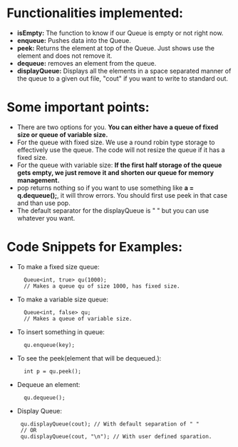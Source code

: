 # Functionalities implemented:
* <b>isEmpty:</b> The function to  know if our Queue is empty or not right now. 
* <b>enqueue:</b> Pushes data into the Queue. 
* <b>peek:</b> Returns the element at top of the Queue. Just shows use the element and does not remove it.
* <b>dequeue:</b> removes an element from the queue. 
* <b>displayQueue:</b> Displays all the elements in a space separated manner of the queue to a given out file, "cout" if you want to write to standard out. 

# Some important points:
* There are two options for you. <b> You can either have a queue of fixed size or queue of variable size.</b>
* For the queue with fixed size. We use a round robin type storage to effectively use the queue. The code will not resize the queue if it has a fixed size.
* For the queue with variable size: <b>If the first half storage of the queue gets empty, we just remove it and shorten our queue for memory management. </b>
* pop returns nothing so if you want to use something like <b>a = q.dequeue();</b>, it will throw errors. You should first use peek in that case and than use pop.
* The default separator for the displayQueue is " " but you can use whatever you want. 

# Code Snippets for Examples:
* To make a fixed size queue:
  
        Queue<int, true> qu(1000);
        // Makes a queue qu of size 1000, has fixed size.
* To make a variable size queue:
        
        Queue<int, false> qu;
        // Makes a queue of variable size.       
* To insert something in queue:

        qu.enqueue(key);

* To see the peek(element that will be dequeued.):
        
        int p = qu.peek();
 
* Dequeue an element:
    
        qu.dequeue();
        
 * Display Queue:
 
        qu.displayQueue(cout); // With default separation of " "
        // OR
        qu.displayQueue(cout, "\n"); // With user defined sparation.
